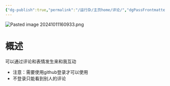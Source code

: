 ```yaml
---
{"dg-publish":true,"permalink":"/运行杂/主页home/评论/","dgPassFrontmatter":true,"noteIcon":"","created":"2024-10-11T16:08:00.900+08:00","updated":"2024-10-11T17:32:13.988+08:00"}
---
```


![Pasted image 20241011160933.png](/img/user/%E8%BF%90%E8%A1%8C%E6%9D%82/%E9%99%84%E4%BB%B6/Pasted%20image%2020241011160933.png)
# 概述
可以通过评论和表情发生来和我互动
- 注意：需要使用github登录才可以使用
- 不登录只能看到别人的评论
